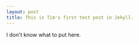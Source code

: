 ```yaml
---
layout: post
title: This is Tim's first test post in Jekyll.
---
```


I don't know what to put here.
